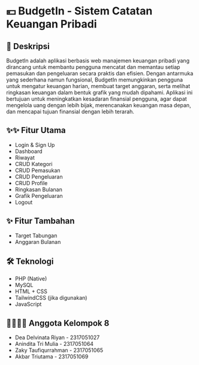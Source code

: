 # 💴 BudgetIn - Sistem Catatan Keuangan Pribadi


## 📌 Deskripsi
BudgetIn adalah aplikasi berbasis web manajemen keuangan pribadi yang dirancang untuk membantu pengguna mencatat dan memantau setiap pemasukan dan pengeluaran secara praktis dan efisien. Dengan antarmuka yang sederhana namun fungsional, BudgetIn memungkinkan pengguna untuk mengatur keuangan harian, membuat target anggaran, serta melihat ringkasan keuangan dalam bentuk grafik yang mudah dipahami. Aplikasi ini bertujuan untuk meningkatkan kesadaran finansial pengguna, agar dapat mengelola uang dengan lebih bijak, merencanakan keuangan masa depan, dan mencapai tujuan finansial dengan lebih terarah.


## ✨✨ Fitur Utama
- Login & Sign Up
- Dashboard
- Riwayat
- CRUD Kategori
- CRUD Pemasukan
- CRUD Pengeluaran
- CRUD Profile
- Ringkasan Bulanan
- Grafik Pengeluaran
- Logout
  

## ✨ Fitur Tambahan
- Target Tabungan
- Anggaran Bulanan
  
  
## 🛠️ Teknologi
- PHP (Native)
- MySQL
- HTML + CSS
- TailwindCSS (jika digunakan)
- JavaScript
  

## 💁‍♂️💁‍♀️ Anggota Kelompok 8
- Dea Delvinata Riyan - 2317051027
- Anindita Tri Mulia - 2317051064
- Zaky Taufiqurrahman - 2317051065
- Akbar Triutama - 2317051069

